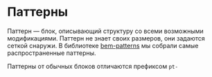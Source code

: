 # Паттерны

Паттерн — блок, описывающий структуру со всеми возможными модификациями.
Паттерн не знает своих размеров, они задаются сеткой снаружи.
В библиотеке [bem-patterns](https://github.com/bemdesign/bem-patterns) мы собрали самые распространенные паттерны.

Паттерны от обычных блоков отличаются префиксом `pt-`